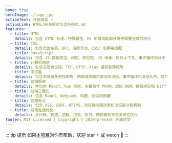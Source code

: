 ```yaml
---
home: true
heroImage: ./logo.jpg
actionText: 开始阅读 →
actionLink: HTML/标准模式与混杂模式.md
features:
  - title: HTML
    details: 包含 HTML 标准、特殊属性、H5 新增功能和开发中需要注意的地方
  - title: CSS
    details: 包含页面布局、BFC、清除浮动、CSS3 和屏幕适配
  - title: JavaScript
    details: 包含 JS 数据类型、闭包、原型链、JS 继承、执行上下文、事件循环和异步
  - title: 计算机网络
    details: 包含五层协议栈、TCP、HTTP、Ajax 通信和跨域等
  - title: 浏览器
    details: 包含浏览器多进程架构、网络请求和页面渲染流程、事件循环和消息队列、垃圾回收和 V8 引擎等
  - title: 前端框架
    details: 常见的 React、Vue 框架，主要包含 MVVM、虚拟 DOM、数据绑定和 Diff 算法，路由和数据管理
  - title: 前端工程化
    details: 包含 Babel、Webpack、构建、测试和部署
  - title: 前端安全
    details: 包含 XSS、CSRF、HTTPS、浏览器同源政策和浏览器沙箱机制
  - title: 前端性能优化
    details: 从代码、构建、加载、渲染、执行、网络再到视觉系统性优化
footer: MIT Licensed | Copyright © 2020-present 昕浦同学
---
```


::: tip 提示
如果[本项目](https://github.com/xinpuchen/frontend-notes)对你有帮助，欢迎 star :star: 或 watch :eyes:
:::
